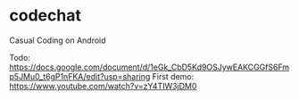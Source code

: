 # codechat

Casual Coding on Android

Todo: https://docs.google.com/document/d/1eGk_CbD5Kd9OSJywEAKCGGfS6Fmp5JMu0_t6gP1nFKA/edit?usp=sharing
First demo: https://www.youtube.com/watch?v=zY4TIW3jDM0
